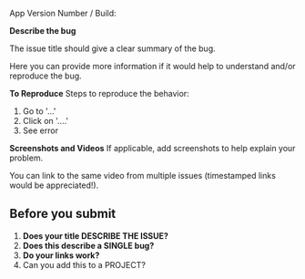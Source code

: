 
App Version Number / Build: 

**Describe the bug**

The issue title should give a clear summary of the bug.

Here you can provide more information if it would help to understand and/or reproduce the bug.

**To Reproduce**
Steps to reproduce the behavior:
1. Go to '...'
2. Click on '....'
4. See error

**Screenshots and Videos**
If applicable, add screenshots to help explain your problem.

You can link to the same video from multiple issues (timestamped links would be appreciated!).

## Before you submit
1. **Does your title DESCRIBE THE ISSUE?**
2. **Does this describe a SINGLE bug?**
3. **Do your links work?**
4. Can you add this to a PROJECT?
